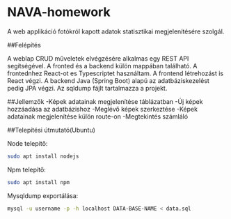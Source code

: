 # NAVA-homework

A web applikáció fotókról kapott adatok statisztikai megjelenítésére szolgál.

##Felépítés

A weblap CRUD műveletek elvégzésére alkalmas egy REST API segítségével. A fronted és a backend külön mappában található. A frontednhez React-ot es Typescriptet használtam. A frontend létrehozást is React végzi. A backend Java (Spring Boot) alapú az adatbáziskezelést pedig JPA végzi. Az sqldump fájlt tartalmazza a projekt. 

##Jellemzők
-Képek adatainak megjelenítése táblázatban
-Új képek hozzáadása az adatbázishoz
-Meglévő képek szerkeztése
-Képek adatainak megjelenítése külön route-on
-Megtekintés számláló

##Telepítési útmutató(Ubuntu)


Node telepítő:

```bash
sudo apt install nodejs
```

Npm telepítő:

```bash
sudo apt install npm
```

Mysqldump exportálása:

```bash
mysql -u username -p -h localhost DATA-BASE-NAME < data.sql
```
